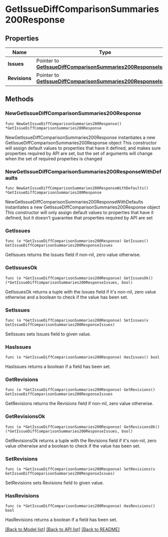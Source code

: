 # GetIssueDiffComparisonSummaries200Response

## Properties

Name | Type | Description | Notes
------------ | ------------- | ------------- | -------------
**Issues** | Pointer to [**GetIssueDiffComparisonSummaries200ResponseIssues**](GetIssueDiffComparisonSummaries200ResponseIssues.md) |  | [optional] 
**Revisions** | Pointer to [**GetIssueDiffComparisonSummaries200ResponseIssues**](GetIssueDiffComparisonSummaries200ResponseIssues.md) |  | [optional] 

## Methods

### NewGetIssueDiffComparisonSummaries200Response

`func NewGetIssueDiffComparisonSummaries200Response() *GetIssueDiffComparisonSummaries200Response`

NewGetIssueDiffComparisonSummaries200Response instantiates a new GetIssueDiffComparisonSummaries200Response object
This constructor will assign default values to properties that have it defined,
and makes sure properties required by API are set, but the set of arguments
will change when the set of required properties is changed

### NewGetIssueDiffComparisonSummaries200ResponseWithDefaults

`func NewGetIssueDiffComparisonSummaries200ResponseWithDefaults() *GetIssueDiffComparisonSummaries200Response`

NewGetIssueDiffComparisonSummaries200ResponseWithDefaults instantiates a new GetIssueDiffComparisonSummaries200Response object
This constructor will only assign default values to properties that have it defined,
but it doesn't guarantee that properties required by API are set

### GetIssues

`func (o *GetIssueDiffComparisonSummaries200Response) GetIssues() GetIssueDiffComparisonSummaries200ResponseIssues`

GetIssues returns the Issues field if non-nil, zero value otherwise.

### GetIssuesOk

`func (o *GetIssueDiffComparisonSummaries200Response) GetIssuesOk() (*GetIssueDiffComparisonSummaries200ResponseIssues, bool)`

GetIssuesOk returns a tuple with the Issues field if it's non-nil, zero value otherwise
and a boolean to check if the value has been set.

### SetIssues

`func (o *GetIssueDiffComparisonSummaries200Response) SetIssues(v GetIssueDiffComparisonSummaries200ResponseIssues)`

SetIssues sets Issues field to given value.

### HasIssues

`func (o *GetIssueDiffComparisonSummaries200Response) HasIssues() bool`

HasIssues returns a boolean if a field has been set.

### GetRevisions

`func (o *GetIssueDiffComparisonSummaries200Response) GetRevisions() GetIssueDiffComparisonSummaries200ResponseIssues`

GetRevisions returns the Revisions field if non-nil, zero value otherwise.

### GetRevisionsOk

`func (o *GetIssueDiffComparisonSummaries200Response) GetRevisionsOk() (*GetIssueDiffComparisonSummaries200ResponseIssues, bool)`

GetRevisionsOk returns a tuple with the Revisions field if it's non-nil, zero value otherwise
and a boolean to check if the value has been set.

### SetRevisions

`func (o *GetIssueDiffComparisonSummaries200Response) SetRevisions(v GetIssueDiffComparisonSummaries200ResponseIssues)`

SetRevisions sets Revisions field to given value.

### HasRevisions

`func (o *GetIssueDiffComparisonSummaries200Response) HasRevisions() bool`

HasRevisions returns a boolean if a field has been set.


[[Back to Model list]](../README.md#documentation-for-models) [[Back to API list]](../README.md#documentation-for-api-endpoints) [[Back to README]](../README.md)


